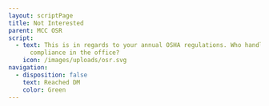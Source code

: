 ```yaml
---
layout: scriptPage
title: Not Interested
parent: MCC OSR
script:
  - text: This is in regards to your annual OSHA regulations. Who handles the
      compliance in the office?
    icon: /images/uploads/osr.svg
navigation:
  - disposition: false
    text: Reached DM
    color: Green
---
```

